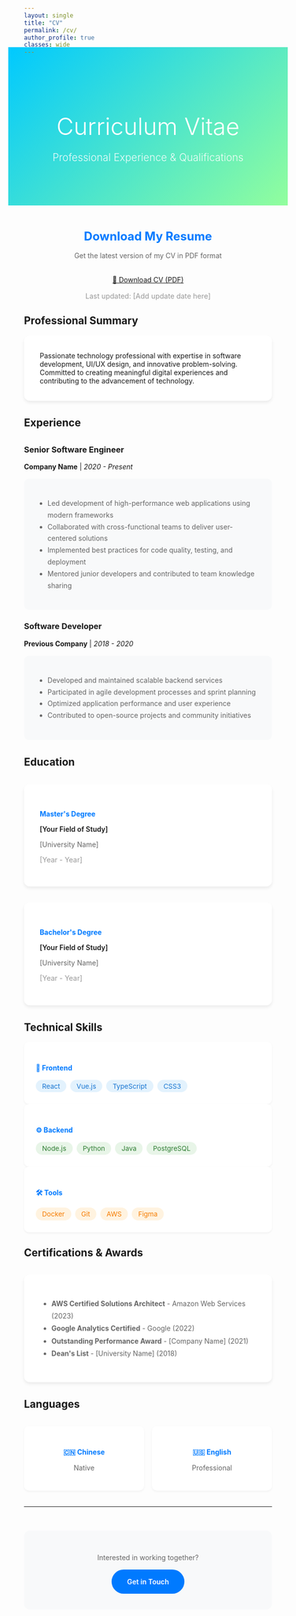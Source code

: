 ```yaml
---
layout: single
title: "CV"
permalink: /cv/
author_profile: true
classes: wide
---
```


<div style="background: linear-gradient(135deg, #00c9ff 0%, #92fe9d 100%); color: white; padding: 4rem 2rem; margin: -2rem -2rem 3rem -2rem; text-align: center;">
  <h1 style="font-size: 3rem; font-weight: 300; margin-bottom: 1rem; color: white;" data-translate="Curriculum Vitae">Curriculum Vitae</h1>
  <p style="font-size: 1.3rem; font-weight: 300; opacity: 0.9;">Professional Experience & Qualifications</p>
</div>

<div class="cv-container">

<div class="cv-section" style="text-align: center;">
  <h2 style="color: #007AFF; margin-bottom: 1rem; font-size: 1.5rem;">Download My Resume</h2>
  <p style="color: #666; margin-bottom: 2rem;">Get the latest version of my CV in PDF format</p>
  <a href="/assets/files/TaoXu_CV.pdf" download="TaoXu_CV.pdf" class="cv-download-btn">
    📄 Download CV (PDF)
  </a>
  <p style="color: #999; font-size: 0.9rem; margin-top: 1rem;">Last updated: <span id="lastUpdated">[Add update date here]</span></p>
</div>

## Professional Summary

<div style="background: white; padding: 2rem; border-radius: 12px; box-shadow: 0 4px 6px rgba(0, 0, 0, 0.07); margin-bottom: 2rem;">
  Passionate technology professional with expertise in software development, UI/UX design, and innovative problem-solving. Committed to creating meaningful digital experiences and contributing to the advancement of technology.
</div>

## Experience

<div style="margin: 2rem 0;">

### Senior Software Engineer
**Company Name** | *2020 - Present*
<div style="background: #f8f9fa; padding: 1.5rem; border-radius: 10px; margin: 1rem 0;">
  <ul style="color: #666; line-height: 1.7;">
    <li>Led development of high-performance web applications using modern frameworks</li>
    <li>Collaborated with cross-functional teams to deliver user-centered solutions</li>
    <li>Implemented best practices for code quality, testing, and deployment</li>
    <li>Mentored junior developers and contributed to team knowledge sharing</li>
  </ul>
</div>

### Software Developer
**Previous Company** | *2018 - 2020*
<div style="background: #f8f9fa; padding: 1.5rem; border-radius: 10px; margin: 1rem 0;">
  <ul style="color: #666; line-height: 1.7;">
    <li>Developed and maintained scalable backend services</li>
    <li>Participated in agile development processes and sprint planning</li>
    <li>Optimized application performance and user experience</li>
    <li>Contributed to open-source projects and community initiatives</li>
  </ul>
</div>

</div>

## Education

<div style="display: grid; grid-template-columns: repeat(auto-fit, minmax(300px, 1fr)); gap: 2rem; margin: 2rem 0;">

<div style="background: white; padding: 2rem; border-radius: 12px; box-shadow: 0 4px 6px rgba(0, 0, 0, 0.07);">
  <h4 style="color: #007AFF; margin-bottom: 0.5rem;">Master's Degree</h4>
  <p style="font-weight: 600; margin-bottom: 0.5rem;">[Your Field of Study]</p>
  <p style="color: #666; margin-bottom: 0.5rem;">[University Name]</p>
  <p style="color: #999; font-size: 0.9rem;">[Year - Year]</p>
</div>

<div style="background: white; padding: 2rem; border-radius: 12px; box-shadow: 0 4px 6px rgba(0, 0, 0, 0.07);">
  <h4 style="color: #007AFF; margin-bottom: 0.5rem;">Bachelor's Degree</h4>
  <p style="font-weight: 600; margin-bottom: 0.5rem;">[Your Field of Study]</p>
  <p style="color: #666; margin-bottom: 0.5rem;">[University Name]</p>
  <p style="color: #999; font-size: 0.9rem;">[Year - Year]</p>
</div>

</div>

## Technical Skills

<div class="skills-grid">

<div style="background: white; padding: 1.5rem; border-radius: 10px; box-shadow: 0 2px 4px rgba(0, 0, 0, 0.05);">
  <h4 style="color: #007AFF; margin-bottom: 1rem;">🚀 Frontend</h4>
  <div style="display: flex; flex-wrap: wrap; gap: 0.5rem;">
    <span style="background: #e3f2fd; color: #1976d2; padding: 0.3rem 0.8rem; border-radius: 15px; font-size: 0.85rem;">React</span>
    <span style="background: #e3f2fd; color: #1976d2; padding: 0.3rem 0.8rem; border-radius: 15px; font-size: 0.85rem;">Vue.js</span>
    <span style="background: #e3f2fd; color: #1976d2; padding: 0.3rem 0.8rem; border-radius: 15px; font-size: 0.85rem;">TypeScript</span>
    <span style="background: #e3f2fd; color: #1976d2; padding: 0.3rem 0.8rem; border-radius: 15px; font-size: 0.85rem;">CSS3</span>
  </div>
</div>

<div style="background: white; padding: 1.5rem; border-radius: 10px; box-shadow: 0 2px 4px rgba(0, 0, 0, 0.05);">
  <h4 style="color: #007AFF; margin-bottom: 1rem;">⚙️ Backend</h4>
  <div style="display: flex; flex-wrap: wrap; gap: 0.5rem;">
    <span style="background: #e8f5e8; color: #2e7d32; padding: 0.3rem 0.8rem; border-radius: 15px; font-size: 0.85rem;">Node.js</span>
    <span style="background: #e8f5e8; color: #2e7d32; padding: 0.3rem 0.8rem; border-radius: 15px; font-size: 0.85rem;">Python</span>
    <span style="background: #e8f5e8; color: #2e7d32; padding: 0.3rem 0.8rem; border-radius: 15px; font-size: 0.85rem;">Java</span>
    <span style="background: #e8f5e8; color: #2e7d32; padding: 0.3rem 0.8rem; border-radius: 15px; font-size: 0.85rem;">PostgreSQL</span>
  </div>
</div>

<div style="background: white; padding: 1.5rem; border-radius: 10px; box-shadow: 0 2px 4px rgba(0, 0, 0, 0.05);">
  <h4 style="color: #007AFF; margin-bottom: 1rem;">🛠️ Tools</h4>
  <div style="display: flex; flex-wrap: wrap; gap: 0.5rem;">
    <span style="background: #fff3e0; color: #f57c00; padding: 0.3rem 0.8rem; border-radius: 15px; font-size: 0.85rem;">Docker</span>
    <span style="background: #fff3e0; color: #f57c00; padding: 0.3rem 0.8rem; border-radius: 15px; font-size: 0.85rem;">Git</span>
    <span style="background: #fff3e0; color: #f57c00; padding: 0.3rem 0.8rem; border-radius: 15px; font-size: 0.85rem;">AWS</span>
    <span style="background: #fff3e0; color: #f57c00; padding: 0.3rem 0.8rem; border-radius: 15px; font-size: 0.85rem;">Figma</span>
  </div>
</div>

</div>

## Certifications & Awards

<div style="background: white; padding: 2rem; border-radius: 12px; box-shadow: 0 4px 6px rgba(0, 0, 0, 0.07); margin: 2rem 0;">
  <ul style="color: #666; line-height: 1.8;">
    <li><strong>AWS Certified Solutions Architect</strong> - Amazon Web Services (2023)</li>
    <li><strong>Google Analytics Certified</strong> - Google (2022)</li>
    <li><strong>Outstanding Performance Award</strong> - [Company Name] (2021)</li>
    <li><strong>Dean's List</strong> - [University Name] (2018)</li>
  </ul>
</div>

## Languages

<div style="display: grid; grid-template-columns: repeat(auto-fit, minmax(200px, 1fr)); gap: 1rem; margin: 2rem 0;">
  
<div style="background: white; padding: 1.5rem; border-radius: 10px; box-shadow: 0 2px 4px rgba(0, 0, 0, 0.05); text-align: center;">
  <h4 style="color: #007AFF; margin-bottom: 0.5rem;">🇨🇳 Chinese</h4>
  <p style="color: #666;">Native</p>
</div>

<div style="background: white; padding: 1.5rem; border-radius: 10px; box-shadow: 0 2px 4px rgba(0, 0, 0, 0.05); text-align: center;">
  <h4 style="color: #007AFF; margin-bottom: 0.5rem;">🇺🇸 English</h4>
  <p style="color: #666;">Professional</p>
</div>

</div>

---

<div style="text-align: center; margin-top: 3rem; padding: 2rem; background: #f8f9fa; border-radius: 12px;">
  <p style="color: #666; margin-bottom: 1rem;">Interested in working together?</p>
  <a href="/contact/" style="display: inline-block; background: #007AFF; color: white; padding: 1rem 2rem; border-radius: 25px; text-decoration: none; font-weight: 600;">
    Get in Touch
  </a>
</div>

</div>

<style>
  .page__content h2 {
    color: #1d1d1f;
    font-weight: 600;
    font-size: 2rem;
    margin-top: 3rem;
    margin-bottom: 1.5rem;
    border-bottom: 2px solid #007AFF;
    padding-bottom: 0.5rem;
  }
  
  .page__content h3 {
    color: #333;
    font-weight: 600;
    font-size: 1.5rem;
    margin-top: 2rem;
    margin-bottom: 0.5rem;
  }
  
  .page__content h4 {
    font-weight: 600;
    font-size: 1.1rem;
    margin-bottom: 0.5rem;
  }
  
  .page__content p {
    font-size: 1.1rem;
    line-height: 1.7;
    color: #515151;
  }
  
  .page__content a {
    transition: all 0.3s ease;
  }
  
  .page__content a:hover {
    transform: translateY(-2px);
  }
  
  .page__content {
    font-family: -apple-system, BlinkMacSystemFont, 'Segoe UI', Roboto, Oxygen, Ubuntu, Cantarell, sans-serif;
  }
</style> 